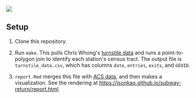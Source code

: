 <a href="https://jsonkao.github.io/subway-return/report.html"><img src="https://i.imgur.com/Dg6PrST.png"/></a>

## Setup

1. Clone this repository.

2. Run `make`. This pulls Chris Whong's [turnstile data](https://qri.cloud/nyc-transit-data/turnstile_daily_counts_2020) and runs a point-to-polygon join to identify each station's census tract. The output file is `turnstile_data.csv`, which has columns `date`, `entries`, `exits`, and `GEOID`.

3. `report.Rmd` merges this file with [ACS data](https://www.census.gov/programs-surveys/acs), and then makes a  visualization. See the rendering at https://jsonkao.github.io/subway-return/report.html.
